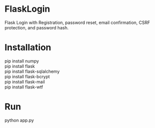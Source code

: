 # FlaskLogin
Flask Login with Registration, password reset, email confirmation, CSRF protection, and password hash.

# Installation
pip install numpy</br>
pip install flask</br>
pip install flask-sqlalchemy</br>
pip install flask-bcrypt</br>
pip install flask-mail</br>
pip install flask-wtf</br>

# Run
python app.py
